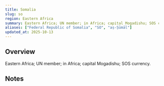 ```yaml
---
title: Somalia
slug: so
region: Eastern Africa
summary: Eastern Africa; UN member; in Africa; capital Mogadishu; SOS currency.
aliases: ["Federal Republic of Somalia", "SO", "aṣ-Ṣūmāl"]
updated_at: 2025-10-13
---
```


## Overview

Eastern Africa; UN member; in Africa; capital Mogadishu; SOS currency.

## Notes

<!-- Add your first note below -->
